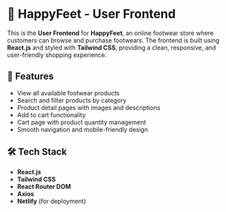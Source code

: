 # 👟 HappyFeet - User Frontend

This is the **User Frontend** for **HappyFeet**, an online footwear store where customers can browse and purchase footwears. The frontend is built using **React.js** and styled with **Tailwind CSS**, providing a clean, responsive, and user-friendly shopping experience.

## 🚀 Features

- View all available footwear products
- Search and filter products by category
- Product detail pages with images and descriptions
- Add to cart functionality
- Cart page with product quantity management
- Smooth navigation and mobile-friendly design

## 🛠️ Tech Stack

- **React.js**
- **Tailwind CSS**
- **React Router DOM**
- **Axios**
- **Netlify** (for deployment)